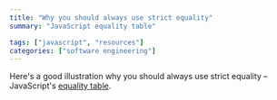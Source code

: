 ```yaml
---
title: "Why you should always use strict equality"
summary: "JavaScript equality table"

tags: ["javascript", "resources"]
categories: ["software engineering"]
---
```


Here's a good illustration why you should always use strict equality – JavaScript's [equality table](https://dorey.github.io/JavaScript-Equality-Table/).
